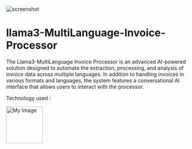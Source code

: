


![screenshot](https://drive.google.com/uc?export=view&id=1t1TwrVUKBPLcpLPAMKcvtfBz_kQHqJ-t)


# llama3-MultiLanguage-Invoice-Processor
The Llama3-MultiLanguage Invoice Processor is an advanced AI-powered solution designed to automate the extraction, processing, and analysis of invoice data across multiple languages. In addition to handling invoices in various formats and languages, the system features a conversational AI interface that allows users to interact with the processor.

Technology used :

<img src="https://images.ctfassets.net/23aumh6u8s0i/2Qhstbnq6i34wLoPoAjWoq/9f66f58a22870df0d72a3cbaf77ce5b6/streamlit_hero.jpg" alt="My Image" width="100"/>

